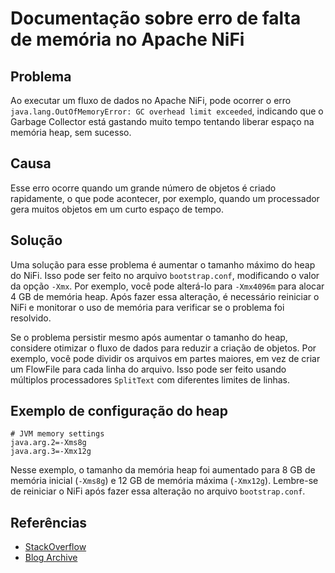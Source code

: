 # Documentação sobre erro de falta de memória no Apache NiFi

## Problema

Ao executar um fluxo de dados no Apache NiFi, pode ocorrer o erro `java.lang.OutOfMemoryError: GC overhead limit exceeded`, indicando que o Garbage Collector está gastando muito tempo tentando liberar espaço na memória heap, sem sucesso.

## Causa

Esse erro ocorre quando um grande número de objetos é criado rapidamente, o que pode acontecer, por exemplo, quando um processador gera muitos objetos em um curto espaço de tempo.

## Solução

Uma solução para esse problema é aumentar o tamanho máximo do heap do NiFi. Isso pode ser feito no arquivo `bootstrap.conf`, modificando o valor da opção `-Xmx`. Por exemplo, você pode alterá-lo para `-Xmx4096m` para alocar 4 GB de memória heap. Após fazer essa alteração, é necessário reiniciar o NiFi e monitorar o uso de memória para verificar se o problema foi resolvido.

Se o problema persistir mesmo após aumentar o tamanho do heap, considere otimizar o fluxo de dados para reduzir a criação de objetos. Por exemplo, você pode dividir os arquivos em partes maiores, em vez de criar um FlowFile para cada linha do arquivo. Isso pode ser feito usando múltiplos processadores `SplitText` com diferentes limites de linhas.

## Exemplo de configuração do heap

```
# JVM memory settings
java.arg.2=-Xms8g
java.arg.3=-Xmx12g
```

Nesse exemplo, o tamanho da memória heap foi aumentado para 8 GB de memória inicial (`-Xms8g`) e 12 GB de memória máxima (`-Xmx12g`). Lembre-se de reiniciar o NiFi após fazer essa alteração no arquivo `bootstrap.conf`.

## Referências

- [StackOverflow](https://stackoverflow.com/questions/38653745/apache-nifi-outofmemory-error-gc-overhead-limit-exceeded-on-splittext-process)
- [Blog Archive](https://javarevisited.blogspot.com/2017/05/solution-of-javalangoutofmemoryerror-gc-overhead-limit-exceeded.html)